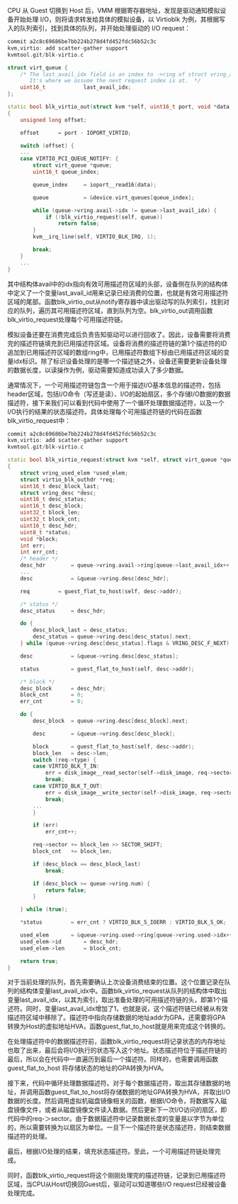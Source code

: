 
CPU 从 Guest 切换到 Host 后，VMM 根据寄存器地址，发现是驱动通知模拟设备开始处理 I/O，则将请求转发给具体的模拟设备，以 Virtioblk 为例，其根据写入的队列索引，找到具体的队列，并开始处理驱动的 I/O request：

```cpp
commit a2c8c69686be7bb224b278d4fd452fdc56b52c3c
kvm,virtio: add scatter-gather support
kvmtool.git/blk-virtio.c

struct virt_queue {
	/* The last_avail_idx field is an index to ->ring of struct vring_avail.
	   It's where we assume the next request index is at.  */
	uint16_t			last_avail_idx;
};

static bool blk_virtio_out(struct kvm *self, uint16_t port, void *data, int size, uint32_t count)
{
	unsigned long offset;

	offset		= port - IOPORT_VIRTIO;

	switch (offset) {
    ...
	case VIRTIO_PCI_QUEUE_NOTIFY: {
		struct virt_queue *queue;
		uint16_t queue_index;

		queue_index		= ioport__read16(data);

		queue			= &device.virt_queues[queue_index];

		while (queue->vring.avail->idx != queue->last_avail_idx) {
			if (!blk_virtio_request(self, queue))
				return false;
		}
		kvm__irq_line(self, VIRTIO_BLK_IRQ, 1);

		break;
	}
    ...
}
```

其中结构体avail中的idx指向有效可用描述符区域的头部，设备侧在队列的结构体中定义了一个变量last_avail_id用来记录已经消费的位置，也就是有效可用描述符区域的尾部。函数blk_virtio_out从notify寄存器中读出驱动写的队列索引，找到对应的队列，遍历其可用描述符区域，直到队列为空。blk_virtio_out调用函数blk_virtio_request处理每个可用描述符链。

模拟设备还要在消费完成后负责告知驱动可以进行回收了。因此，设备需要将消费完的描述符链填充到已用描述符区域。设备将消费的描述符链的第1个描述符的ID追加到已用描述符区域的数组ring中，已用描述符数组下标由已用描述符区域的变量idx标识。除了标识设备处理的是哪一个描述链之外，设备还需要更新设备处理的数据长度，以读操作为例，驱动需要知道成功读入了多少数据。

通常情况下，一个可用描述符链包含一个用于描述I/O基本信息的描述符，包括header区域，包括I/O命令（写还是读）、I/O的起始扇区，多个存储I/O数据的数据描述符，接下来我们可以看到代码中使用了一个循环处理数据描述符，以及一个I/O执行的结果的状态描述符。具体处理每个可用描述符链的代码在函数blk_virtio_request中：

```cpp
commit a2c8c69686be7bb224b278d4fd452fdc56b52c3c
kvm,virtio: add scatter-gather support
kvmtool.git/blk-virtio.c

static bool blk_virtio_request(struct kvm *self, struct virt_queue *queue)
{
	struct vring_used_elem *used_elem;
	struct virtio_blk_outhdr *req;
	uint16_t desc_block_last;
	struct vring_desc *desc;
	uint16_t desc_status;
	uint16_t desc_block;
	uint32_t block_len;
	uint32_t block_cnt;
	uint16_t desc_hdr;
	uint8_t *status;
	void *block;
	int err;
	int err_cnt;
	/* header */
	desc_hdr		= queue->vring.avail->ring[queue->last_avail_idx++ % queue->vring.num];
    ...
    desc			= &queue->vring.desc[desc_hdr];

	req			= guest_flat_to_host(self, desc->addr);

	/* status */
	desc_status		= desc_hdr;

	do {
		desc_block_last	= desc_status;
		desc_status	= queue->vring.desc[desc_status].next;
	} while (queue->vring.desc[desc_status].flags & VRING_DESC_F_NEXT);

	desc			= &queue->vring.desc[desc_status];

	status			= guest_flat_to_host(self, desc->addr);

	/* block */
	desc_block		= desc_hdr;
	block_cnt		= 0;
	err_cnt			= 0;

	do {
		desc_block	= queue->vring.desc[desc_block].next;

		desc		= &queue->vring.desc[desc_block];

		block		= guest_flat_to_host(self, desc->addr);
		block_len	= desc->len;
		switch (req->type) {
		case VIRTIO_BLK_T_IN:
			err	= disk_image__read_sector(self->disk_image, req->sector, block, block_len);
			break;
		case VIRTIO_BLK_T_OUT:
			err	= disk_image__write_sector(self->disk_image, req->sector, block, block_len);
			break;
		...
		}

		if (err)
			err_cnt++;

		req->sector	+= block_len >> SECTOR_SHIFT;
		block_cnt	+= block_len;

		if (desc_block == desc_block_last)
			break;

		if (desc_block >= queue->vring.num) {
			return false;
		}

	} while (true);

	*status			= err_cnt ? VIRTIO_BLK_S_IOERR : VIRTIO_BLK_S_OK;

	used_elem		= &queue->vring.used->ring[queue->vring.used->idx++ % queue->vring.num];
	used_elem->id		= desc_hdr;
	used_elem->len		= block_cnt;

	return true;
}
```

对于当前处理的队列，首先需要确认上次设备消费结束的位置。这个位置记录在队列的结构体变量last_avail_idx中。函数blk_virtio_request从队列的结构体中取出变量last_avail_idx，以其为索引，取出准备处理的可用描述符链的头，即第1个描述符。同时，变量last_avail_idx增加了1，也就是说，这个描述符链已经被从有效描述符区域中移除了。描述符中指向存储数据的地址addr为GPA，还需要将GPA转换为Host的虚拟地址HVA，函数guest_flat_to_host就是用来完成这个转换的。

在处理描述符中的数据描述符前，函数blk_virtio_request将记录状态的内存地址也取了出来，最后会将I/O执行的状态写入这个地址。状态描述符位于描述符链的最后，所以会在代码中一直遍历到最后一个描述符。同样的，也需要调用函数 guest_flat_to_host 将存储状态的地址的GPA转换为HVA。

接下来，代码中循环处理数据描述符。对于每个数据描述符，取出其存储数据的地址，并调用函数guest_flat_to_host将存储数据的地址GPA转换为HVA，并取出I/O数据的长度。然后调用虚拟机磁盘镜像相关的函数，根据I/O命令，将数据写入磁盘镜像文件，或者从磁盘镜像文件读入数据。然后更新下一次I/O访问的扇区，即代码中的req-＞sector。由于数据描述符中记录数据长度的变量是以字节为单位的，所以需要转换为以扇区为单位。一旦下一个描述符是状态描述符，则结束数据描述符的处理。

最后，根据I/O处理的结果，填充状态描述符。至此，一个可用描述符链处理完成。

同时，函数blk_virtio_request将这个刚刚处理完的描述符链，记录到已用描述符区域，当CPU从Host切换回Guest后，驱动可以知道哪些I/O request已经被设备处理完成。

